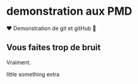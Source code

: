 # demonstration aux PMD
❤️
Demonstration de git et gitHub
🐐
## Vous faites trop de bruit
Vraiment.


little something extra

